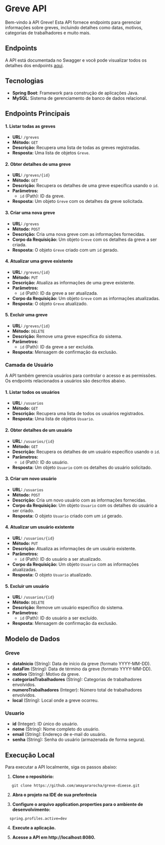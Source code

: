 # Greve API

Bem-vindo à API Greve! Esta API fornece endpoints para gerenciar informações sobre greves, incluindo detalhes como datas, motivos, categorias de trabalhadores e muito mais.

## Endpoints

A API está documentada no Swagger e você pode visualizar todos os detalhes dos endpoints [aqui](https://greve-dieese.onrender.com/swagger-ui/index.html#/).

## Tecnologias

- **Spring Boot**: Framework para construção de aplicações Java.
- **MySQL**: Sistema de gerenciamento de banco de dados relacional.

## Endpoints Principais

#### 1. **Listar todas as greves**

- **URL:** `/greves`
- **Método:** `GET`
- **Descrição:** Recupera uma lista de todas as greves registradas.
- **Resposta:** Uma lista de objetos `Greve`.

#### 2. **Obter detalhes de uma greve**

- **URL:** `/greves/{id}`
- **Método:** `GET`
- **Descrição:** Recupera os detalhes de uma greve específica usando o `id`.
- **Parâmetros:**
  - `id` (Path): ID da greve.
- **Resposta:** Um objeto `Greve` com os detalhes da greve solicitada.

#### 3. **Criar uma nova greve**

- **URL:** `/greves`
- **Método:** `POST`
- **Descrição:** Cria uma nova greve com as informações fornecidas.
- **Corpo da Requisição:** Um objeto `Greve` com os detalhes da greve a ser criada.
- **Resposta:** O objeto `Greve` criado com um `id` gerado.

#### 4. **Atualizar uma greve existente**

- **URL:** `/greves/{id}`
- **Método:** `PUT`
- **Descrição:** Atualiza as informações de uma greve existente.
- **Parâmetros:**
  - `id` (Path): ID da greve a ser atualizada.
- **Corpo da Requisição:** Um objeto `Greve` com as informações atualizadas.
- **Resposta:** O objeto `Greve` atualizado.

#### 5. **Excluir uma greve**

- **URL:** `/greves/{id}`
- **Método:** `DELETE`
- **Descrição:** Remove uma greve específica do sistema.
- **Parâmetros:**
  - `id` (Path): ID da greve a ser excluída.
- **Resposta:** Mensagem de confirmação da exclusão.

### Camada de Usuário

A API também gerencia usuários para controlar o acesso e as permissões. Os endpoints relacionados a usuários são descritos abaixo.

#### 1. **Listar todos os usuários**

- **URL:** `/usuarios`
- **Método:** `GET`
- **Descrição:** Recupera uma lista de todos os usuários registrados.
- **Resposta:** Uma lista de objetos `Usuario`.

#### 2. **Obter detalhes de um usuário**

- **URL:** `/usuarios/{id}`
- **Método:** `GET`
- **Descrição:** Recupera os detalhes de um usuário específico usando o `id`.
- **Parâmetros:**
  - `id` (Path): ID do usuário.
- **Resposta:** Um objeto `Usuario` com os detalhes do usuário solicitado.

#### 3. **Criar um novo usuário**

- **URL:** `/usuarios`
- **Método:** `POST`
- **Descrição:** Cria um novo usuário com as informações fornecidas.
- **Corpo da Requisição:** Um objeto `Usuario` com os detalhes do usuário a ser criado.
- **Resposta:** O objeto `Usuario` criado com um `id` gerado.

#### 4. **Atualizar um usuário existente**

- **URL:** `/usuarios/{id}`
- **Método:** `PUT`
- **Descrição:** Atualiza as informações de um usuário existente.
- **Parâmetros:**
  - `id` (Path): ID do usuário a ser atualizado.
- **Corpo da Requisição:** Um objeto `Usuario` com as informações atualizadas.
- **Resposta:** O objeto `Usuario` atualizado.

#### 5. **Excluir um usuário**

- **URL:** `/usuarios/{id}`
- **Método:** `DELETE`
- **Descrição:** Remove um usuário específico do sistema.
- **Parâmetros:**
  - `id` (Path): ID do usuário a ser excluído.
- **Resposta:** Mensagem de confirmação da exclusão.

## Modelo de Dados

### Greve

- **dataInicio** (String): Data de início da greve (formato YYYY-MM-DD).
- **dataFim** (String): Data de término da greve (formato YYYY-MM-DD).
- **motivo** (String): Motivo da greve.
- **categoriasTrabalhadores** (String): Categorias de trabalhadores envolvidos.
- **numeroTrabalhadores** (Integer): Número total de trabalhadores envolvidos.
- **local** (String): Local onde a greve ocorreu.

### Usuario

- **id** (Integer): ID único do usuário.
- **nome** (String): Nome completo do usuário.
- **email** (String): Endereço de e-mail do usuário.
- **senha** (String): Senha do usuário (armazenada de forma segura).

## Execução Local

Para executar a API localmente, siga os passos abaixo:

1. **Clone o repositório:**
```
   git clone https://github.com/amayararocha/greve-dieese.git
``` 
2. **Abra o projeto na IDE de sua preferência**

3. **Configure o arquivo application.properties para o ambiente de desenvolvimento:**
```
  spring.profiles.active=dev
``` 
4. **Execute a aplicação.**

5. **Acesse a API em http://localhost:8080.**
